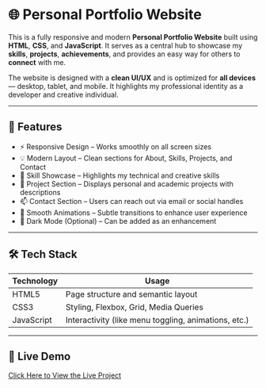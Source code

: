 # 🌐 Personal Portfolio Website
This is a fully responsive and modern **Personal Portfolio Website** built using **HTML**, **CSS**, and **JavaScript**. It serves as a central hub to showcase my **skills**, **projects**, **achievements**, and provides an easy way for others to **connect** with me.

The website is designed with a **clean UI/UX** and is optimized for **all devices** — desktop, tablet, and mobile. It highlights my professional identity as a developer and creative individual.

---

## 🚀 Features

- ⚡ Responsive Design – Works smoothly on all screen sizes
- 💡 Modern Layout – Clean sections for About, Skills, Projects, and Contact
- 🧠 Skill Showcase – Highlights my technical and creative skills
- 🧰 Project Section – Displays personal and academic projects with descriptions
- 📫 Contact Section – Users can reach out via email or social handles
- 🎨 Smooth Animations – Subtle transitions to enhance user experience
- 🌙 Dark Mode (Optional) – Can be added as an enhancement

---

## 🛠️ Tech Stack

| Technology | Usage |
|------------|-------|
| HTML5      | Page structure and semantic layout |
| CSS3       | Styling, Flexbox, Grid, Media Queries |
| JavaScript | Interactivity (like menu toggling, animations, etc.) |

---

## 🔗 Live Demo
[Click Here to View the Live Project](https://roshanrrana.github.io/)
